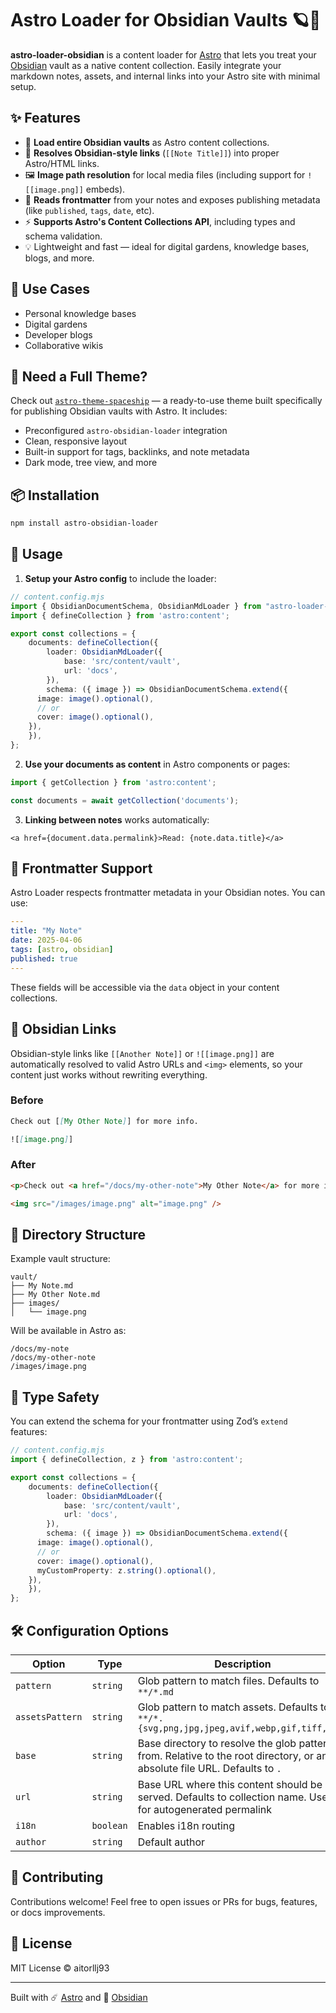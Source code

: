 # Astro Loader for Obsidian Vaults 🪐🔗

**astro-loader-obsidian** is a content loader for [Astro](https://astro.build/) that lets you treat your [Obsidian](https://obsidian.md/) vault as a native content collection. Easily integrate your markdown notes, assets, and internal links into your Astro site with minimal setup.

## ✨ Features

- 📁 **Load entire Obsidian vaults** as Astro content collections.
- 🔗 **Resolves Obsidian-style links** (`[[Note Title]]`) into proper Astro/HTML links.
- 🖼️ **Image path resolution** for local media files (including support for `![[image.png]]` embeds).
- 📝 **Reads frontmatter** from your notes and exposes publishing metadata (like `published`, `tags`, `date`, etc).
- ⚡ **Supports Astro's Content Collections API**, including types and schema validation.
- 💡 Lightweight and fast — ideal for digital gardens, knowledge bases, blogs, and more.

## 🚀 Use Cases

- Personal knowledge bases
- Digital gardens
- Developer blogs
- Collaborative wikis

## 🧰 Need a Full Theme?

Check out [`astro-theme-spaceship`](https://github.com/aitorllj93/astro-theme-spaceship) — a ready-to-use theme built specifically for publishing Obsidian vaults with Astro. It includes:

- Preconfigured `astro-obsidian-loader` integration
- Clean, responsive layout
- Built-in support for tags, backlinks, and note metadata
- Dark mode, tree view, and more

## 📦 Installation

```sh
npm install astro-obsidian-loader
```

## 🔧 Usage

1. **Setup your Astro config** to include the loader:

```ts
// content.config.mjs
import { ObsidianDocumentSchema, ObsidianMdLoader } from "astro-loader-obsidian";
import { defineCollection } from 'astro:content';

export const collections = {
	documents: defineCollection({
		loader: ObsidianMdLoader({
			base: 'src/content/vault',
			url: 'docs',
		}),
		schema: ({ image }) => ObsidianDocumentSchema.extend({
      image: image().optional(),
      // or
      cover: image().optional(),
    }),
	}),
};

```

2. **Use your documents as content** in Astro components or pages:

```ts
import { getCollection } from 'astro:content';

const documents = await getCollection('documents');
```

3. **Linking between notes** works automatically:

```astro
<a href={document.data.permalink}>Read: {note.data.title}</a>
```

## 🧠 Frontmatter Support

Astro Loader respects frontmatter metadata in your Obsidian notes. You can use:

```yaml
---
title: "My Note"
date: 2025-04-06
tags: [astro, obsidian]
published: true
---
```

These fields will be accessible via the `data` object in your content collections.

## 🔗 Obsidian Links

Obsidian-style links like `[[Another Note]]` or `![[image.png]]` are automatically resolved to valid Astro URLs and `<img>` elements, so your content just works without rewriting everything.

### Before

```markdown
Check out [[My Other Note]] for more info.

![[image.png]]
```

### After

```html
<p>Check out <a href="/docs/my-other-note">My Other Note</a> for more info.</p>

<img src="/images/image.png" alt="image.png" />
```

## 📁 Directory Structure

Example vault structure:

```
vault/
├── My Note.md
├── My Other Note.md
├── images/
│   └── image.png
```

Will be available in Astro as:

```
/docs/my-note
/docs/my-other-note
/images/image.png
```

## 🧪 Type Safety

You can extend the schema for your frontmatter using Zod’s `extend` features:

```ts
// content.config.mjs
import { defineCollection, z } from 'astro:content';

export const collections = {
	documents: defineCollection({
		loader: ObsidianMdLoader({
			base: 'src/content/vault',
			url: 'docs',
		}),
		schema: ({ image }) => ObsidianDocumentSchema.extend({
      image: image().optional(),
      // or
      cover: image().optional(),
      myCustomProperty: z.string().optional(),
    }),
	}),
};
```

## 🛠️ Configuration Options

| Option          | Type      | Description                                             |
|-----------------|-----------|---------------------------------------------------------|
| `pattern`  | `string`  | Glob pattern to match files. Defaults to `**/*.md` |
| `assetsPattern`  | `string`  | Glob pattern to match assets. Defaults to `**/*.{svg,png,jpg,jpeg,avif,webp,gif,tiff,ico}` |
| `base`     | `string`  | Base directory to resolve the glob pattern from. Relative to the root directory, or an absolute file URL. Defaults to `.`                     |
| `url`    | `string`  | Base URL where this content should be served. Defaults to collection name. Used for autogenerated permalink                |
| `i18n`  | `boolean` | Enables i18n routing     |
| `author`    | `string`  | Default author                |

## 🙌 Contributing

Contributions welcome! Feel free to open issues or PRs for bugs, features, or docs improvements.

## 📄 License

MIT License © aitorllj93

---

Built with ☄️ [Astro](https://astro.build) and 🧠 [Obsidian](https://obsidian.md)